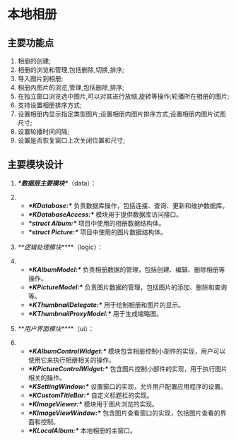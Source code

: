 # 本地相册

## 主要功能点

1. 相册的创建;
2. 相册的浏览和管理,包括删除,切换,排序;
3. 导入图片到相册;
4. 相册内图片的浏览,管理,包括删除,排序;
5. 在独立窗口浏览选中图片,可以对其进行放缩,旋转等操作;轮播所在相册的图片;
6. 支持设置相册排序方式;
7. 设置相册内显示指定类型图片;设置相册内图片排序方式;设置相册内图片试图尺寸;
8. 设置轮播时间间隔;
9. 设置是否恢复窗口上次关闭位置和尺寸;

## 主要模块设计

1. ***\*数据层主要模块\****（data）：

2. - ***\*KDatabase:\**** 负责数据库操作，包括连接、查询、更新和维护数据库。
   - ***\*KDatabaseAccess:\**** 模块用于提供数据库访问接口。
   - ***\*struct Album:\**** 项目中使用的相册数据结构体。
   - ***\*struct Picture:\**** 项目中使用的图片数据结构体。

3. ***\**\*逻辑处理模块\*\**\***（logic）：

4. - ***\*KAlbumModel:\****  负责相册数据的管理，包括创建、编辑、删除相册等操作。
   - ***\*KPictureModel:\****  负责图片数据的管理，包括图片的添加、删除和查询等。
   - ***\*KThumbnailDelegate:\****  用于绘制相册和图片的显示。
   - ***\*KThumbnailProxyModel:\****  用于生成缩略图。

5. ***\**\*用户界面模块\*\**\***（ui）：

6. - ***\*KAlbumControlWidget:\****  模块包含相册控制小部件的实现，用户可以使用它来执行相册相关的操作。
   - ***\*KPictureControlWidget:\****  包含图片控制小部件的实现，用于执行图片相关的操作。
   - ***\*KSettingWindow:\****  设置窗口的实现，允许用户配置应用程序的设置。
   - ***\*KCustomTitleBar:\****  自定义标题栏的实现。
   - ***\*KImageViewer:\****  模块用于图片浏览的实现。
   - ***\*KImageViewWindow:\****  包含图片查看窗口的实现，包括图片查看的界面和控制。
   - ***\*KLocalAlbum:\****  本地相册的主窗口。